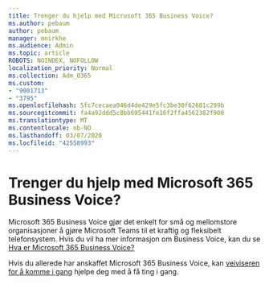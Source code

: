 ```yaml
---
title: Trenger du hjelp med Microsoft 365 Business Voice?
ms.author: pebaum
author: pebaum
manager: mnirkhe
ms.audience: Admin
ms.topic: article
ROBOTS: NOINDEX, NOFOLLOW
localization_priority: Normal
ms.collection: Adm_O365
ms.custom:
- "9001713"
- "3795"
ms.openlocfilehash: 5fc7cecaea046d4de429e5fc3be30f62681c299b
ms.sourcegitcommit: fa4a92ddd5c8bb695441fe16f2ffa4562382f900
ms.translationtype: MT
ms.contentlocale: nb-NO
ms.lasthandoff: 03/07/2020
ms.locfileid: "42558993"
---
```

# <a name="need-help-with-microsoft-365-business-voice"></a>Trenger du hjelp med Microsoft 365 Business Voice?

Microsoft 365 Business Voice gjør det enkelt for små og mellomstore organisasjoner å gjøre Microsoft Teams til et kraftig og fleksibelt telefonsystem. Hvis du vil ha mer informasjon om Business Voice, kan du se [Hva er Microsoft 365 Business Voice?](https://docs.microsoft.com/microsoftteams/business-voice/whats-business-voice)

Hvis du allerede har anskaffet Microsoft 365 Business Voice, kan [veiviseren for å komme i gang](https://docs.microsoft.com/en-us/microsoftteams/business-voice/use-getting-started-wizard) hjelpe deg med å få ting i gang. 
